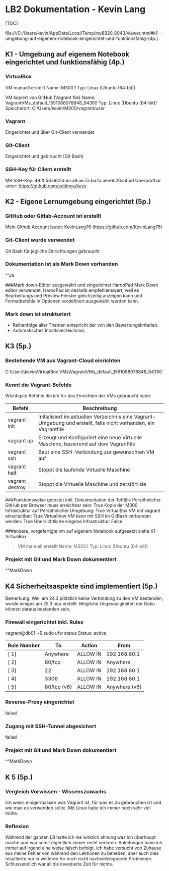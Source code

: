 # LB2  Dokumentation - Kevin Lang


[TOC]

file:///C:/Users/kevin/AppData/Local/Temp/nw8920_8943/viewer.html#k1---umgebung-auf-eigenem-notebook-eingerichtet-und-funktionsfähig-(4p.)
## K1 - Umgebung auf eigenem Notebook eingerichtet und funktionsfähig (4p.)
### VirtualBox
VM manuell erstellt
Name: M300.1
Typ: Linux (Ubuntu (64-bit))

VM kopiert von GitHub (Vagrant file)
Name: VagrantVMs_default_1551088078848_94350
Typ: Linux (Ubuntu (64-bit))
Speicherort: C:/Users/kevin/M300/vagrant/user

### Vagrant
Eingerichtet und über Git-Client verwendet

### Git-Client
Eingerichtet und gebraucht (Git Bash)

### SSH-Key für Client erstellt
MB SSH-Key: 49:ff:56:b6:2d:ea:a9:ae:7a:ba:fa:ae:e6:26:c4:ad
Überprüfbar unter: https://github.com/settings/keys

## K2 - Eigene Lernumgebung eingerichtet (5p.)
### GitHub oder Gitlab-Account ist erstellt
Mein Github Account lautet: KevinLang76 (https://github.com/KevinLang76)

### Git-Client wurde verwendet
Git Bash für jegliche Einrichtungen gebraucht

### Dokumentation ist als Mark Down vorhanden
^^Ja

###Mark down-Editor ausgewählt und eingerichtet
HarooPad Mark Down editor verwendet.
HarooPad ist deshalb empfehlenswert, weil es Bearbeitungs und Preview Fenster gleichzeitig anzeigen kann und Formatbefehle in Optionen vordefinert ausgewählt werden kann.

### Mark down ist strukturiert
+ Reihenfolge aller Themen entspricht der von den Bewertungskriterien.
+ Automatisches Inhaltsverzeichniss

## K3 (5p.)
### Bestehende VM aus Vagrant-Cloud einrichten

C:\Users\kevin\VirtualBox VMs\VagrantVMs_default_1551088078848_94350

### Kennt die Vagrant-Befehle
Wichtigste Befehle die ich für das Einrichten der VMs gebraucht habe:

| Befehl | Beschreibung |
|--------|--------|
|   vagrant init     |   Initialisiert im aktuellen Verzeichnis eine Vagrant-Umgebung und erstellt, falls nicht vorhanden, ein Vagrantfile     |
| vagrant up | Erzeugt und Konfiguriert eine neue Virtuelle Maschine, basierend auf dem Vagrantfile |
|vagrant ssh  | Baut eine SSH-Verbindung zur gewünschten VM auf|
|vagrant halt| Stoppt die laufende Virtuelle Maschine|
|vagrant destroy| Stoppt die Virtuelle Maschine und zerstört sie|


###Funktionsweise getestet inkl. Dokumentation der Tetfälle
Persöhnlicher GitHub per Browser muss erreichbar sein: True
Kopie der M300 Infrastruktur auf Persöhnlicher Umgebung: True
VirtualBox VM mit vagrant einschaltbar: True
VirtualVow VM kann mit SSH im GitBash verbunden werden: True
Übersichtliche eingene Infrastruktur: False

###andere, vorgefertigte vm auf eigenem Notebook aufgesetzt
siehe K1 - VirtualBox
> VM manuell erstellt
Name: M300.1
Typ: Linux (Ubuntu (64-bit))

### Projekt mit Git und Mark Down dokumentiert
^^MarkDown

## K4 Sicherheitsaspekte sind implementiert (5p.)
Bemerkung: Weil am 24.3 plötzlich keine Verbindung zu den VM bestanden, wurde einiges am 25.3 neu erstellt. Mögliche Ungenauigkeiten der Doku können daraus bestanden sein.
### Firewall eingerichtet inkl. Rules
vagrant@db01:~$ sudo ufw status
Status: active

|Rule Number |To              |           Action  |    From
|---|--         |                ------   |   ----
|[ 1]| Anywhere     |              ALLOW IN |   192.168.80.1
|[ 2]| 80/tcp     |                ALLOW IN |   Anywhere
|[ 3] |22        |                 ALLOW IN  |  192.168.80.1|
|[ 4]| 3306          |             ALLOW IN  |  192.168.80.1
|[ 5] |80/tcp (v6)  |              ALLOW IN  |  Anywhere (v6)

### Reverse-Proxy eingerichtet
failed

### Zugang mit SSH-Tunnel abgesichert
failed

### Projekt mit Git und Mark Down dokumentiert
^^MarkDown

## K 5 (5p.)
### Vergleich Vorwissen - Wissenszuwachs
Ich weiss einigermassen was Vagrant ist, für was es zu gebrauchen ist und wie man es verwenden sollte. Mit Linux habe ich immer noch sehr viel mühe.

### Reflexion
Während der ganzen LB hatte ich nie wirklich ahnung was ich überhaupt mache und war somit eigentlich immer recht verloren. Anleitungen habe ich immer auf irgend eine weise falsch befolgt. Ich habe versucht von Zuhause aus meine Fehler von während den Lektionen zu beheben, aber auch dies resultierte nur in weiteren für mich nicht nachvollziegbaren Problemen. Schlussendlich war all die investierte Zeit für nichts.



